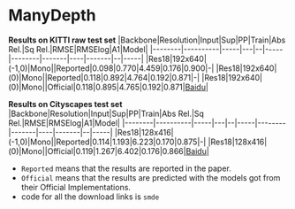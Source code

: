# ManyDepth
**Results on KITTI raw test set**
|Backbone|Resolution|Input|Sup|PP|Train|Abs Rel.|Sq Rel.|RMSE|RMSElog|A1|Model|
|--------|----------|-----|---|--|-----|--------|-------|----|-------|--|-----|
|Res18|192x640|(-1,0)|Mono||Reported|0.098|0.770|4.459|0.176|0.900|-|
|Res18|192x640|(0)|Mono||Reported|0.118|0.892|4.764|0.192|0.871|-|
|Res18|192x640|(0)|Mono||Official|0.118|0.895|4.765|0.192|0.871|[Baidu](https://pan.baidu.com/s/168qFsk68t0117PXwcagtqQ)|

**Results on Cityscapes test set**
|Backbone|Resolution|Input|Sup|PP|Train|Abs Rel.|Sq Rel.|RMSE|RMSElog|A1|Model|
|--------|----------|-----|---|--|-----|--------|-------|----|-------|--|-----|
|Res18|128x416|(-1,0)|Mono||Reported|0.114|1.193|6.223|0.170|0.875|-|
|Res18|128x416|(0)|Mono||Official|0.119|1.267|6.402|0.176|0.866|[Baidu](https://pan.baidu.com/s/1pX117dNZ_BzJh7lvwalA6w)|

* `Reported` means that the results are reported in the paper.
* `Official` means that the results are predicted with the models got from their Official Implementations.
* code for all the download links is `smde`
